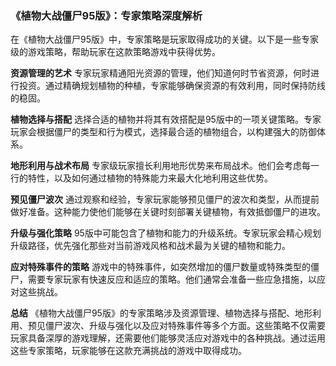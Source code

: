 ### 《植物大战僵尸95版》：专家策略深度解析

在《植物大战僵尸95版》中，专家策略是玩家取得成功的关键。以下是一些专家级的游戏策略，帮助玩家在这款策略游戏中获得优势。

**资源管理的艺术**
专家玩家精通阳光资源的管理，他们知道何时节省资源，何时进行投资。通过精确规划植物的种植，专家能够确保资源的有效利用，同时保持防线的稳固。

**植物选择与搭配**
选择合适的植物并将其有效搭配是95版中的一项关键策略。专家玩家会根据僵尸的类型和行为模式，选择最合适的植物组合，以构建强大的防御体系。

**地形利用与战术布局**
专家级玩家擅长利用地形优势来布局战术。他们会考虑每一行的特性，以及如何通过植物的特殊能力来最大化地利用这些优势。

**预见僵尸波次**
通过观察和经验，专家玩家能够预见僵尸的波次和类型，从而提前做好准备。这种能力使他们能够在关键时刻部署关键植物，有效抵御僵尸的进攻。

**升级与强化策略**
95版中可能包含了植物和能力的升级系统。专家玩家会精心规划升级路径，优先强化那些对当前游戏风格和战术最为关键的植物和能力。

**应对特殊事件的策略**
游戏中的特殊事件，如突然增加的僵尸数量或特殊类型的僵尸，需要专家玩家有快速反应和适应的策略。他们通常会准备一些应急措施，以应对这些挑战。

**总结**
《植物大战僵尸95版》的专家策略涉及资源管理、植物选择与搭配、地形利用、预见僵尸波次、升级与强化以及应对特殊事件等多个方面。这些策略不仅需要玩家具备深厚的游戏理解，还需要他们能够灵活应对游戏中的各种挑战。通过运用这些专家策略，玩家能够在这款充满挑战的游戏中取得成功。